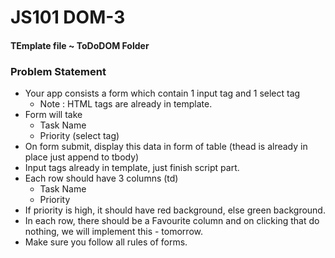 # JS101 DOM-3 

#### TEmplate file ~ ToDoDOM Folder

### Problem Statement 
- Your app consists a form which contain 1 input tag and 1 select tag
    - Note : HTML tags are already in template.
- Form will take
    - Task Name
    - Priority (select tag)
- On form submit, display this data in form of table (thead is already in place just append to tbody)
- Input tags already in template, just finish script part.
- Each row should have 3 columns (td)
    - Task Name
    - Priority
- If priority is high, it should have red background, else green background.
- In each row, there should be a Favourite column and on clicking that do nothing, we will implement this - tomorrow.
- Make sure you follow all rules of forms.